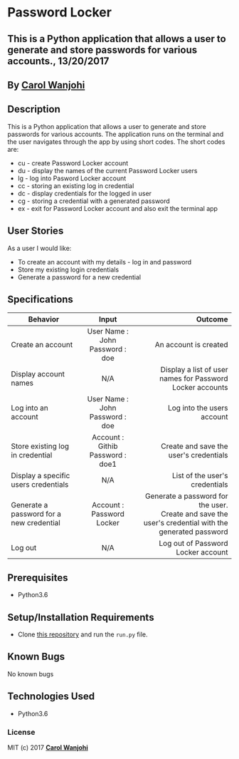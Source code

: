# Password Locker
## This is a Python application that allows a user to generate and store passwords for various accounts., 13/20/2017

## By **[Carol Wanjohi](https://github.com/carolwanjohi)**

## Description
This is a Python application that allows a user to generate and store passwords for various accounts. The application runs on the terminal and the user navigates through the app by using short codes.
The short codes are:
* cu - create Password Locker account
* du - display the names of the current Password Locker users
* lg - log into Pasword Locker account
* cc - storing an existing log in credential
* dc - display credentials for the logged in user
* cg - storing a credential with a generated password
* ex - exit for Password Locker account and also exit the terminal app

## User Stories
As a user I would like:
* To create an account with my details - log in and password
* Store my existing login credentials
* Generate a password for a new credential

## Specifications
| Behavior        | Input           | Outcome  |
| ------------- |:-------------:| -----:|
| Create an account | User Name : John <br/> Password : doe | An account is created |
| Display account names | N/A | Display a list of user names for Password Locker accounts |
| Log into an account | User Name : John <br/> Password : doe | Log into the users account |
| Store existing log in credential | Account : Githib <br/> Password : doe1 | Create and save the user's credentials | 
| Display a specific users credentials | N/A | List of the user's credentials | 
| Generate a password for a new credential | Account : Password Locker | Generate a password for the user. <br/> Create and save the user's credential with the generated password | 
| Log out | N/A | Log out of Password Locker account |

## Prerequisites
* Python3.6

## Setup/Installation Requirements
* Clone [this repository](https://github.com/carolwanjohi/password-locker.git) and run the `run.py` file.

## Known Bugs

No known bugs

## Technologies Used
- Python3.6

### License

MIT (c) 2017 **[Carol Wanjohi](https://github.com/carolwanjohi)**

